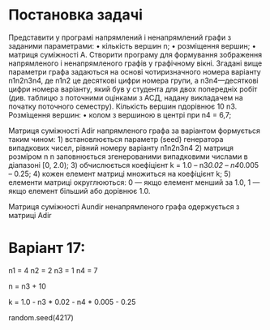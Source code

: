 # Постановка задачі

Представити у програмi напрямлений i ненапрямлений графи з заданими параметрами:
    • кiлькiсть вершин n;
    • розмiщення вершин;
    • матриця сумiжностi A.
Створити програму для формування зображення напрямленого i ненапрямленого графiв у графiчному вiкнi. Згаданi вище параметри графа задаються на основi чотиризначного номера варiанту n1n2n3n4, де n1n2 це десятковi цифри номера групи, а n3n4—десятковi цифри номера варiанту, який був у студента для двох попереднiх робiт (див. таблицю з поточними оцiнками з АСД, надану викладачем на початку поточного семестру). Кiлькiсть вершин nдорiвнює 10 n3. Розмiщення вершин:
• колом з вершиною в центрi при n4 = 6,7;

Матриця сумiжностi Adir напрямленого графа за варiантом формується таким чином:
    1) встановлюється параметр (seed) генератора випадкових чисел, рiвний номеру варiанту n1n2n3n4
    2) матриця розмiром n n заповнюється згенерованими випадковими числами в дiапазонi [0, 2.0);
    3) обчислюється коефiцiєнт k = 1.0 – n3*0.02 – n4*0.005 – 0.25;
    4) кожен елемент матрицi множиться на коефiцiєнт k;
    5) елементи матрицi округлюються: 0 — якщо елемент менший за 1.0, 1 — якщо елемент бiльший або дорiвнює 1.0.
    
Матриця сумiжностi Aundir ненапрямленого графа одержується з матрицi Adir

# Варіант 17: 

n1 = 4
n2 = 2
n3 = 1
n4 = 7

n = n3 + 10

k = 1.0 - n3 * 0.02 - n4 * 0.005 - 0.25

random.seed(4217)


